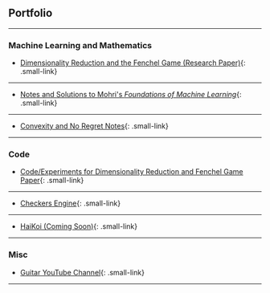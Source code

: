 <style>
    /* Define a class to style the smaller links */
    .small-link {
        font-size: 80%; /* You can adjust the percentage as needed */
    }
</style>


## Portfolio

---

### Machine Learning and Mathematics

- [Dimensionality Reduction and the Fenchel Game (Research Paper)](/REU_page){: .small-link}
---

- [Notes and Solutions to Mohri's *Foundations of Machine Learning*](/pdf/Published_Mohri_Notes.pdf){: .small-link} <!-- <img src="images/dummy_thumbnail.jpg?raw=true"/> -->
---

- [Convexity and No Regret Notes](/pdf/No_Regret___Convexity_Notes.pdf){: .small-link}
---

### Code

- [Code/Experiments for Dimensionality Reduction and Fenchel Game Paper](/REU_Repo_page){: .small-link}
---

- [Checkers Engine](https://github.com/lucas-tucker/Checkers-Engine){: .small-link}
---

- [HaiKoi (Coming Soon)](https://github.com/lucas-tucker/HKP0){: .small-link}
---

### Misc

- [Guitar YouTube Channel](https://www.youtube.com/channel/UCt09JUmh4oMOzcaV8VFyyoQ){: .small-link}
---



